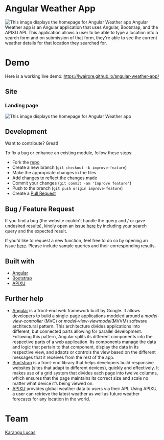 # Angular Weather App
![This image displays the homepage for Angular Weather app](src/assets/weather_app.png)
Angular Weather app is an Angular application that uses Angular, Bootstrap, and the APIXU API. This application allows a user to be able to type a location into a search form and on submission of that form, they're able to see the current weather details for that location they searched for.

# Demo
Here is a working live demo: https://lwairore.github.io/angular-weather-app/

## Site
### Landing page

![This image displays the homepage for Angular Weather app](src/assets/weather_app.png)

## Development
Want to contribute? Great!

To fix a bug or enhance an existing module, follow these steps:

- Fork the [repo](https://github.com/lwairore/angular-weather-app.git)
- Create a new branch (`git checkout -b improve-feature`)
- Make the appropriate changes in the files
- Add changes to reflect the changes made
- Commit your changes (`git commit -am 'Improve feature'`)
- Push to the branch (`git push origin improve-feature`)
- Create a [Pull Request](https://github.com/lwairore/angular-weather-app/compare)

## Bug / Feature Request
If you find a bug (the website couldn't handle the query and / or gave undesired results), kindly open an issue [here](https://github.com/lwairore/angular-weather-app/issues/new) by including your search query and the expected result.

If you'd like to request a new function, feel free to do so by opening an issue [here](https://github.com/lwairore/angular-weather-app/issues/new). Please include sample queries and their corresponding results.


## Built with
- [Angular](https://angular.io/)
- [Bootstrap](https://getbootstrap.com/)
- [APIXU](https://www.apixu.com/)

## Further help

- [Angular](https://angular.io/) is a front-end web framework built by Google. It allows developers to build a single-page applications modeled around a *model-view-controller* (MVC) or *model-view-viewmodel*(MVVM) software architectural pattern. This architecture divides applications into different, but connected parts allowing for parallel development. Following this pattern, Angular splits its different components into the respective parts of a web application. Its components manage the data and logic that pertain to that component, display the data in its respective view, and adapts or controls the view based on the different messages that it receives from the rest of the app.
- [Bootstrap](https://getbootstrap.com/) is a front-end library that helps developers build responsive websites (sites that adapt to different devices), quickly and effectively. It makes use of a grid system that divides each page into twelve columns, which ensures that the page maintains its correct size and scale no matter what device it’s being viewed on.
- [APIXU](https://www.apixu.com/) provides global weather data to users via their API. Using APIXU, a user can retrieve the latest weather as well as future weather forecasts for any location in the world.

# Team
[Karangu Lucas](https://github.com/lwairore)
